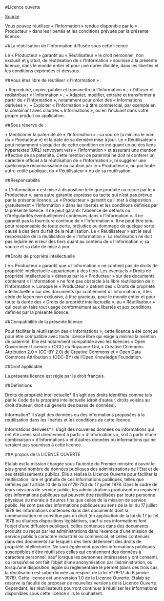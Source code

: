 #Licence ouverte

[Source](https://www.etalab.gouv.fr/wp-content/uploads/2014/05/Licence_Ouverte.pdf)

Vous pouvez réutiliser « l’Information » rendue disponible par le « Producteur » dans les libertés
et les conditions prévues par la présente licence.

##La réutilisation de l’Information diffusée sous cette licence

Le « Producteur » garantit au « Réutilisateur » le droit personnel, non exclusif et gratuit, de réutilisation
de « l’Information » soumise à la présente licence, dans le monde entier et pour une durée illimitée, dans
les libertés et les conditions exprimées ci-dessous.

##Vous êtes libre de réutiliser « l’Information » :

•	 Reproduire, copier, publier et transmettre « l’Information » ;
•	 Diffuser et redistribuer « l’Information » ;
•	 Adapter, modifier, extraire et transformer à partir de « l’Information »,
notamment pour créer des « Informations dérivées » ;
•	 Exploiter « l’Information » à titre commercial, par exemple en la combinant
avec d’autres « Informations », ou en l’incluant dans votre propre produit
ou application.

##Sous réserve de :

•	 Mentionner la paternité de « l’Information » : sa source (a minima le nom du « Producteur »)
et la date de sa dernière mise à jour.
Le « Réutilisateur » peut notamment s’acquitter de cette condition en indiquant un ou des liens
hypertextes (URL) renvoyant vers « l’Information » et assurant une mention effective de sa paternité.
Cette mention de paternité ne doit ni conférer un caractère officiel à la réutilisation de « l’Information »,
ni suggérer une quelconque reconnaissance ou caution par le « Producteur », ou par toute autre
entité publique, du « Réutilisateur » ou de sa réutilisation.

##Responsabilité

« L’Information » est mise à disposition telle que produite ou reçue par le « Producteur », sans autre
garantie expresse ou tacite qui n’est pas prévue par la présente licence.
Le « Producteur » garantit qu’il met à disposition gratuitement « l’Information » dans les libertés
et les conditions définies par la présente licence. Il ne peut garantir l’absence de défauts
ou d’irrégularités éventuellement contenues dans « l’Information ». Il ne garantit pas la fourniture
continue de « l’Information ». Il ne peut être tenu pour responsable de toute perte, préjudice
ou dommage de quelque sorte causé à des tiers du fait de la réutilisation.
Le « Réutilisateur » est le seul responsable de la réutilisation de « l’Information ». La réutilisation ne doit
pas induire en erreur des tiers quant au contenu de « l’Information », sa source et sa date de mise à jour.

##Droits de propriété intellectuelle

Le « Producteur » garantit que « l’Information » ne contient pas de droits de propriété intellectuelle
appartenant à des tiers.
Les éventuels « Droits de propriété intellectuelle » détenus par le « Producteur » sur des documents
contenant « l’Information » ne font pas obstacle à la libre réutilisation de « l’Information ». Lorsque
le « Producteur » détient des « Droits de propriété intellectuelle » sur des documents qui contiennent
« l’Information », il les cède de façon non exclusive, à titre gracieux, pour le monde entier
et pour toute la durée des « Droits de propriété intellectuelle », au « Réutilisateur » qui peut en faire
tout usage conformément aux libertés et aux conditions définies par la présente licence.

##Compatibilité de la présente licence

Pour faciliter la réutilisation des « Informations », cette licence a été conçue pour être compatible avec
toute licence libre qui exige a minima la mention de paternité. Elle est notamment compatible avec les
licences « Open Government Licence » (OGL) du Royaume-Uni, « Creative Commons Attribution 2.0 »
(CC-BY 2.0) de Creative Commons et « Open Data Commons Attribution » (ODC-BY) de l’Open
Knowledge Foundation.

##Droit applicable

La présente licence est régie par le droit français.

##Définitions

Droits de propriété intellectuelle*
Il s’agit des droits identifiés comme tels par le Code
de la propriété intellectuelle (droit d’auteur, droits
voisins au droit d’auteur, droit sui generis des bases
de données).

Information*
Il s’agit des données ou des informations proposées
à la réutilisation dans les libertés et les conditions
de cette licence.

Informations dérivées*
Il s’agit des nouvelles données ou informations
qui ont été créés soit directement
à partir « d’Informations », soit à partir d’une combinaison
« d’Informations » et d’autres données ou informations
qui ne seraient pas soumises à cette licence.

##À propos de la LICENCE OUVERTE

Etalab est la mission chargée sous l’autorité du Premier ministre d’ouvrir le plus grand nombre
de données publiques des administrations de l’Etat et de ses établissements publics. Elle a réalisé
la Licence Ouverte pour faciliter la réutilisation libre et gratuite de ces informations publiques, telles
que définies par l’article 10 de la loi n°78-753 du 17 juillet 1978.
Dans le cadre de leurs missions de service public, les administrations produisent ou reçoivent
des informations publiques qui peuvent être réutilisées par toute personne physique ou morale
à d’autres fins que celles de la mission de service public.
Ne sont pas des informations publiques au sens de la loi du 17 juillet 1978 les informations contenues
dans des documents dont la communication ne constitue pas un droit (en application de la loi
du 17 juillet 1978 ou d’autres dispositions législatives, sauf si ces informations font l’objet
d’une diffusion publique), celles contenues dans des documents produits ou reçus par les administrations
dans l’exercice d’une mission de service public à caractère industriel ou commercial, et celles
contenues dans des documents sur lesquels des tiers détiennent des droits de propriété intellectuelle.
Ne sont également pas des informations publiques susceptibles d’être réutilisées celles
qui contiennent des données à caractère personnel, sauf lorsque les personnes intéressées
y ont consenti, ou lorsqu’elles ont fait l’objet d’une anonymisation par l’administration, ou lorsqu’une
disposition légale ou réglementaire le permet (dans ces trois cas, la réutilisation est subordonnée
au respect de la loi n°78-17 du 6 janvier 1978).
Cette licence est une version 1.0 de la Licence Ouverte. Etalab se réserve la faculté de proposer
de nouvelles versions de la Licence Ouverte. Cependant, les réutilisateurs pourront continuer
à réutiliser les informations disponibles sous cette licence s’ils le souhaitent. 

